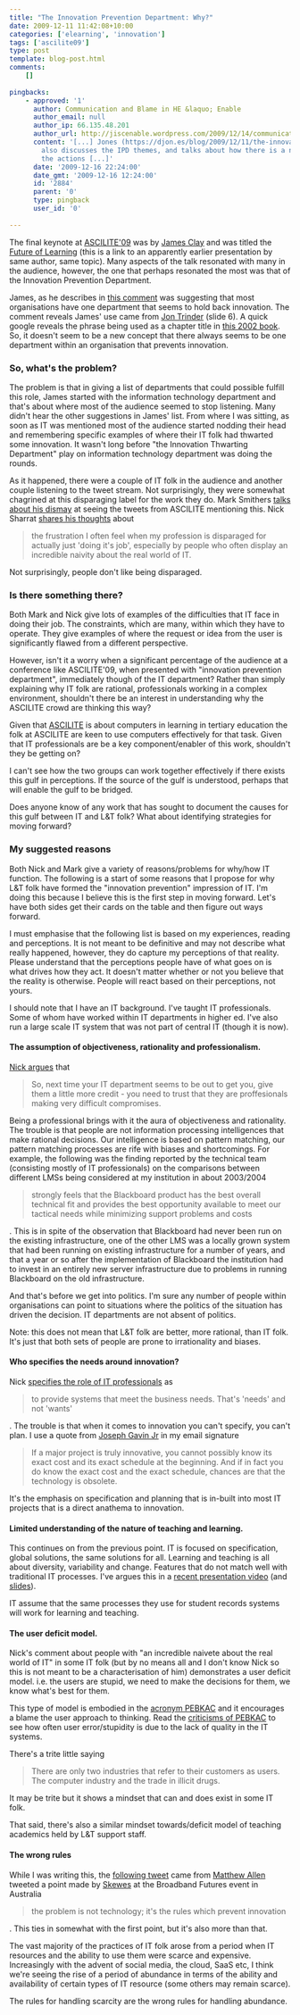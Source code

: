 ```yaml
---
title: "The Innovation Prevention Department: Why?"
date: 2009-12-11 11:42:08+10:00
categories: ['elearning', 'innovation']
tags: ['ascilite09']
type: post
template: blog-post.html
comments:
    []
    
pingbacks:
    - approved: '1'
      author: Communication and Blame in HE &laquo; Enable
      author_email: null
      author_ip: 66.135.48.201
      author_url: http://jiscenable.wordpress.com/2009/12/14/communication-and-blame-in-he/
      content: '[...] Jones (https://djon.es/blog/2009/12/11/the-innovation-prevention-department-why/)
        also discusses the IPD themes, and talks about how there is a need, not to justify
        the actions [...]'
      date: '2009-12-16 22:24:00'
      date_gmt: '2009-12-16 12:24:00'
      id: '2884'
      parent: '0'
      type: pingback
      user_id: '0'
    
---
```

The final keynote at [ASCILITE'09](http://www.ascilite.org.au/conferences/auckland09/) was by [James Clay](http://elearningstuff.wordpress.com/) and was titled the [Future of Learning](http://www.slideshare.net/ULCCEvents/fote09-james-clay-future-of-learning) (this is a link to an apparently earlier presentation by same author, same topic). Many aspects of the talk resonated with many in the audience, however, the one that perhaps resonated the most was that of the Innovation Prevention Department.

James, as he describes in [this comment](http://www.masmithers.com/2009/12/09/direct-from-the-innovation-prevention-department/comment-page-1/#comment-102) was suggesting that most organisations have one department that seems to hold back innovation. The comment reveals James' use came from [Jon Trinder](http://www.slideshare.net/HandheldLearning/jon-trinder-presentation) (slide 6). A quick google reveals the phrase being used as a chapter title in [this 2002 book](http://www.amazon.com/Innovation-Design-Takes-Company-Cutting/dp/0814406963/ref=cm_cr_pr_product_top). So, it doesn't seem to be a new concept that there always seems to be one department within an organisation that prevents innovation.

### So, what's the problem?

The problem is that in giving a list of departments that could possible fulfill this role, James started with the information technology department and that's about where most of the audience seemed to stop listening. Many didn't hear the other suggestions in James' list. From where I was sitting, as soon as IT was mentioned most of the audience started nodding their head and remembering specific examples of where their IT folk had thwarted some innovation. It wasn't long before "the Innovation Thwarting Department" play on information technology department was doing the rounds.

As it happened, there were a couple of IT folk in the audience and another couple listening to the tweet stream. Not surprisingly, they were somewhat chagrined at this disparaging label for the work they do. Mark Smithers [talks about his dismay](http://www.masmithers.com/2009/12/09/direct-from-the-innovation-prevention-department/) at seeing the tweets from ASCILITE mentioning this. Nick Sharrat [shares his thoughts](http://nicksharratt.blogspot.com/2009/10/innovation-prevention-or-proffesional.html) about

> the frustration I often feel when my profession is disparaged for actually just 'doing it's job', especially by people who often display an incredible naivity about the real world of IT.

Not surprisingly, people don't like being disparaged.

### Is there something there?

Both Mark and Nick give lots of examples of the difficulties that IT face in doing their job. The constraints, which are many, within which they have to operate. They give examples of where the request or idea from the user is significantly flawed from a different perspective.

However, isn't it a worry when a significant percentage of the audience at a conference like ASCILITE'09, when presented with "innovation prevention department", immediately though of the IT department? Rather than simply explaining why IT folk are rational, professionals working in a complex environment, shouldn't there be an interest in understanding why the ASCILITE crowd are thinking this way?

Given that [ASCILITE](http://www.ascilite.org.au/) is about computers in learning in tertiary education the folk at ASCILITE are keen to use computers effectively for that task. Given that IT professionals are be a key component/enabler of this work, shouldn't they be getting on?

I can't see how the two groups can work together effectively if there exists this gulf in perceptions. If the source of the gulf is understood, perhaps that will enable the gulf to be bridged.

Does anyone know of any work that has sought to document the causes for this gulf between IT and L&T folk? What about identifying strategies for moving forward?

### My suggested reasons

Both Nick and Mark give a variety of reasons/problems for why/how IT function. The following is a start of some reasons that I propose for why L&T folk have formed the "innovation prevention" impression of IT. I'm doing this because I believe this is the first step in moving forward. Let's have both sides get their cards on the table and then figure out ways forward.

I must emphasise that the following list is based on my experiences, reading and perceptions. It is not meant to be definitive and may not describe what really happened, however, they do capture my perceptions of that reality. Please understand that the perceptions people have of what goes on is what drives how they act. It doesn't matter whether or not you believe that the reality is otherwise. People will react based on their perceptions, not yours.

I should note that I have an IT background. I've taught IT professionals. Some of whom have worked within IT departments in higher ed. I've also run a large scale IT system that was not part of central IT (though it is now).

#### **The assumption of objectiveness, rationality and professionalism.**

[Nick argues](http://nicksharratt.blogspot.com/2009/10/innovation-prevention-or-proffesional.html) that

> So, next time your IT department seems to be out to get you, give them a little more credit - you need to trust that they are proffesionals making very difficult compromises.

Being a professional brings with it the aura of objectiveness and rationality. The trouble is that people are not information processing intelligences that make rational decisions. Our intelligence is based on pattern matching, our pattern matching processes are rife with biases and shortcomings. For example, the following was the finding reported by the technical team (consisting mostly of IT professionals) on the comparisons between different LMSs being considered at my institution in about 2003/2004

> strongly feels that the Blackboard product has the best overall technical fit and provides the best opportunity available to meet our tactical needs while minimizing support problems and costs

. This is in spite of the observation that Blackboard had never been run on the existing infrastructure, one of the other LMS was a locally grown system that had been running on existing infrastructure for a number of years, and that a year or so after the implementation of Blackboard the institution had to invest in an entirely new server infrastructure due to problems in running Blackboard on the old infrastructure.

And that's before we get into politics. I'm sure any number of people within organisations can point to situations where the politics of the situation has driven the decision. IT departments are not absent of politics.

Note: this does not mean that L&T folk are better, more rational, than IT folk. It's just that both sets of people are prone to irrationality and biases.

#### **Who specifies the needs around innovation?**

Nick [specifies the role of IT professionals](http://nicksharratt.blogspot.com/2009/10/innovation-prevention-or-proffesional.html) as

> to provide systems that meet the business needs. That's 'needs' and not 'wants'

. The trouble is that when it comes to innovation you can't specify, you can't plan. I use a quote from [Joseph Gavin Jr](http://mitworld.mit.edu/speaker/view/1147) in my email signature

> If a major project is truly innovative, you cannot possibly know its exact cost and its exact schedule at the beginning. And if in fact you do know the exact cost and the exact schedule, chances are that the technology is obsolete.

It's the emphasis on specification and planning that is in-built into most IT projects that is a direct anathema to innovation.

#### **Limited understanding of the nature of teaching and learning.**

This continues on from the previous point. IT is focused on specification, global solutions, the same solutions for all. Learning and teaching is all about diversity, variability and change. Features that do not match well with traditional IT processes. I've argues this in a [recent presentation video](http://www.ustream.tv/recorded/2525359) (and [slides](http://www.slideshare.net/davidj/alternatives-for-the-institutional-implementation-of-elearning-lessons-from-12-years-of-webfuse)).

IT assume that the same processes they use for student records systems will work for learning and teaching.

#### **The user deficit model.**

Nick's comment about people with "an incredible naivete about the real world of IT" in some IT folk (but by no means all and I don't know Nick so this is not meant to be a characterisation of him) demonstrates a user deficit model. i.e. the users are stupid, we need to make the decisions for them, we know what's best for them.

This type of model is embodied in the [acronym PEBKAC](http://en.wikipedia.org/wiki/Pebkac) and it encourages a blame the user approach to thinking. Read the [criticisms of PEBKAC](http://en.wikipedia.org/wiki/Pebkac#Reasons_for_user_errors_and_criticism_of_the_concept) to see how often user error/stupidity is due to the lack of quality in the IT systems.

There's a trite little saying

> There are only two industries that refer to their customers as users. The computer industry and the trade in illicit drugs.

It may be trite but it shows a mindset that can and does exist in some IT folk.

That said, there's also a similar mindset towards/deficit model of teaching academics held by L&T support staff.

#### **The wrong rules**

While I was writing this, the [following tweet](http://twitter.com/netcrit/statuses/6519472330) came from [Matthew Allen](http://netcrit.net/) tweeted a point made by [Skewes](http://www.latrobe.edu.au/bulletin/2009/spring/people5.html) at the Broadband Futures event in Australia

> the problem is not technology; it's the rules which prevent innovation

. This ties in somewhat with the first point, but it's also more than that.

The vast majority of the practices of IT folk arose from a period when IT resources and the ability to use them were scarce and expensive. Increasingly with the advent of social media, the cloud, SaaS etc, I think we're seeing the rise of a period of abundance in terms of the ability and availability of certain types of IT resource (some others may remain scarce).

The rules for handling scarcity are the wrong rules for handling abundance.